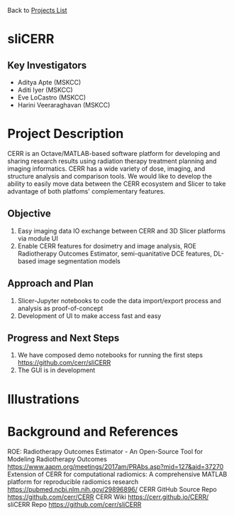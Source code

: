Back to [Projects List](../../README.md#ProjectsList)

# sliCERR

## Key Investigators

- Aditya Apte (MSKCC)
- Aditi Iyer (MSKCC)
- Eve LoCastro (MSKCC)
- Harini Veeraraghavan (MSKCC)

# Project Description

CERR is an Octave/MATLAB-based software platform for developing and sharing research results using radiation therapy treatment planning and imaging informatics. CERR has a wide variety of dose, imaging, and structure analysis and comparison tools. We would like to develop the ability to easily move data between the CERR ecosystem and Slicer to take advantage of both platfoms' complementary features.

## Objective

<!-- Describe here WHAT you would like to achieve (what you will have as end result). -->

1. Easy imaging data IO exchange between CERR and 3D Slicer platforms via module UI
2. Enable CERR features for dosimetry and image analysis, ROE Radiotherapy Outcomes Estimator, semi-quanitative DCE features, DL-based image segmentation models

## Approach and Plan

<!-- Describe here HOW you would like to achieve the objectives stated above. -->

1. Slicer-Jupyter notebooks to code the data import/export process and analysis as proof-of-concept
2. Development of UI to make access fast and easy

## Progress and Next Steps

<!-- Update this section as you make progress, describing of what you have ACTUALLY DONE. If there are specific steps that you could not complete then you can describe them here, too. -->

1. We have composed demo notebooks for running the first steps https://github.com/cerr/sliCERR
2. The GUI is in development 

# Illustrations

<!-- Add pictures and links to videos that demonstrate what has been accomplished.
![Description of picture](Example2.jpg)
![Some more images](Example2.jpg)
-->

# Background and References
ROE: Radiotherapy Outcomes Estimator - An Open-Source Tool for Modeling Radiotherapy Outcomes https://www.aapm.org/meetings/2017am/PRAbs.asp?mid=127&aid=37270
Extension of CERR for computational radiomics: A comprehensive MATLAB platform for reproducible radiomics research https://pubmed.ncbi.nlm.nih.gov/29896896/
CERR GitHub Source Repo https://github.com/cerr/CERR
CERR Wiki https://cerr.github.io/CERR/
sliCERR Repo https://github.com/cerr/sliCERR
<!-- If you developed any software, include link to the source code repository. If possible, also add links to sample data, and to any relevant publications. -->
